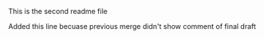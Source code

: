 This is the second readme file 

Added this line becuase previous merge didn't show comment of final draft